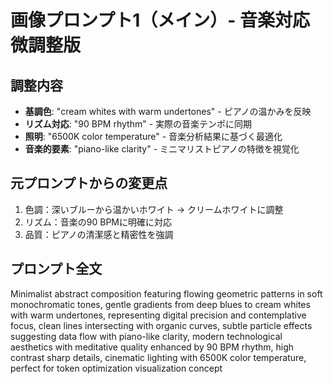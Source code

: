 # 画像プロンプト1（メイン）- 音楽対応微調整版

## 調整内容
- **基調色**: "cream whites with warm undertones" - ピアノの温かみを反映
- **リズム対応**: "90 BPM rhythm" - 実際の音楽テンポに同期
- **照明**: "6500K color temperature" - 音楽分析結果に基づく最適化
- **音楽的要素**: "piano-like clarity" - ミニマリストピアノの特徴を視覚化

## 元プロンプトからの変更点
1. 色調：深いブルーから温かいホワイト → クリームホワイトに調整
2. リズム：音楽の90 BPMに明確に対応
3. 品質：ピアノの清潔感と精密性を強調

## プロンプト全文
Minimalist abstract composition featuring flowing geometric patterns in soft monochromatic tones, gentle gradients from deep blues to cream whites with warm undertones, representing digital precision and contemplative focus, clean lines intersecting with organic curves, subtle particle effects suggesting data flow with piano-like clarity, modern technological aesthetics with meditative quality enhanced by 90 BPM rhythm, high contrast sharp details, cinematic lighting with 6500K color temperature, perfect for token optimization visualization concept